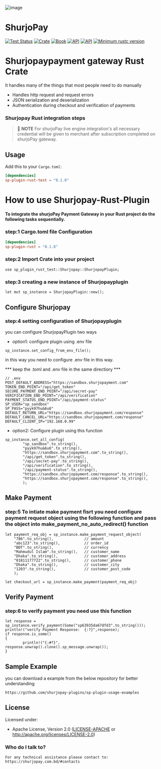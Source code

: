 ![image](https://user-images.githubusercontent.com/57352037/170198396-932692aa-3354-4cf0-abc1-2b8ef43a6de3.png)
# ShurjoPay

[![Test Status](https://github.com/rust-random/rand/workflows/Tests/badge.svg?event=push)]()
[![Crate](https://img.shields.io/crates/v/rand.svg)]()
[![Book](https://img.shields.io/badge/book-master-yellow.svg)]()
[![API](https://img.shields.io/badge/api-master-yellow.svg)]()
[![API](https://docs.rs/rand/badge.svg)]()
[![Minimum rustc version](https://img.shields.io/badge/rustc-1.51+-lightgray.svg)]()


# Shurjopaypayment gateway Rust Crate

It handles many of the things that most people need to do manually

- Handles http request and request errors
- JSON serialization and deserialization
- Authentication during checkout and verification of payments


### Shurjopay Rust integration steps

> 📝 **NOTE** For shurjoPay live engine integration's all necessary credential will be given to merchant after subscription completed on shurjoPay gateway.


## Usage

Add this to your `Cargo.toml`:

```toml
[dependencies]
sp-plugin-rust-test = "0.1.0"
```




# How to use Shurjopay-Rust-Plugin
#### To integrate the shurjoPay Payment Gateway in your Rust project do the following tasks sequentially.

### step:1  Cargo.toml file Configuration

```toml
[dependencies]
sp-plugin-rust = "0.1.0"
```

### step:2  Import Crate into your project
```
use sp_plugin_rust_test::Shurjopay::ShurjopayPlugin;
```
### step:3  creating a new instance of Shurjopayplugin
```
let mut sp_instance = ShurjopayPlugin::new();
```
## Configure Shurjopay  
### step:4  setting configuration of Shurjopayplugin

you can configure ShurjopayPlugin two ways

* option1: configure plugin using .env file
```
sp_instance.set_config_from_env_file();
```
in this way you need to configure .env file in this way.

*** keep the .toml and .env file in the same directiory *** 

```
// .env
POST_DEFAULT_ADDRESS="https://sandbox.shurjopayment.com"
TOKEN_END_POINT="/api/get_token"
SECURE_PAYMENT_END_POINT="/api/secret-pay"
VERIFICATION_END_POINT="/api/verification"
PAYMENT_STATUS_END_POINT="/api/payment-status"
SP_USER="sp_sandbox"
SP_PASS="pyyk97hu&6u6"
DEFAULT_RETURN_URL="https://sandbox.shurjopayment.com/response"
DEFAULT_CANCEL_URL="https://sandbox.shurjopayment.com/response"
DEFAULT_CLIENT_IP="192.168.0.99"
```


* option2: Configure plugin using this function
```
sp_instance.set_all_config(
        "sp_sandbox".to_string(),                               
        "pyyk97hu&6u6".to_string(),
        "https://sandbox.shurjopayment.com".to_string(),
        "/api/get_token".to_string(),
        "/api/secret-pay".to_string(),
        "/api/verification".to_string(),
        "/api/payment-status".to_string(),
        "https://sandbox.shurjopayment.com/response".to_string(),
        "https://sandbox.shurjopayment.com/response".to_string(),
        );
```


## Make Payment
### step:5 To intiate make payment fisrt you need configure payment request object using the following function and pass the object into make_payment_no_auto_redirect() function
```
let payment_req_obj = sp_instance.make_payment_request_object(
    "786".to_string(),              // amount
    "abc123".to_string(),           // order_id
    "BDT".to_string(),              // currency
    "Mahmudul Islam".to_string(),   // customer_name
    "Dhaka".to_string(),            // customer_address
    "01811177722".to_string(),      // customer_phone
    "Dhaka".to_string(),            // customer_city
    "1203".to_string(),             // customer_post_code
    );
```


```
let checkout_url = sp_instance.make_payment(payment_req_obj) 
```


## Verify Payment
### step:6 to verify payment you need use this function
```
let response = sp_instance.verify_payment(Some("sp63935da67dfd3".to_string()));
println!("verify Payment Response:  {:?}",response);
if response.is_some()
{
		println!("{:#?}", response.unwrap().clone().sp_message.unwrap());
}
```

## Sample Example
you can download a example from the below repository for better understanding

```
https://github.com/shurjopay-plugins/sp-plugin-usage-examples
```

## License

Licensed under:

- Apache License, Version 2.0 ([LICENSE-APACHE](LICENSE-APACHE) or http://apache.org/licenses/LICENSE-2.0)

### Who do I talk to? ###
	For any technical assistance please contact to: https://shurjopay.com.bd/#contacts
